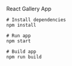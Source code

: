 React Gallery App
```
# Install dependencies
npm install
```

```
# Run app
npm start
```

```
# Build app
npm run build
```
